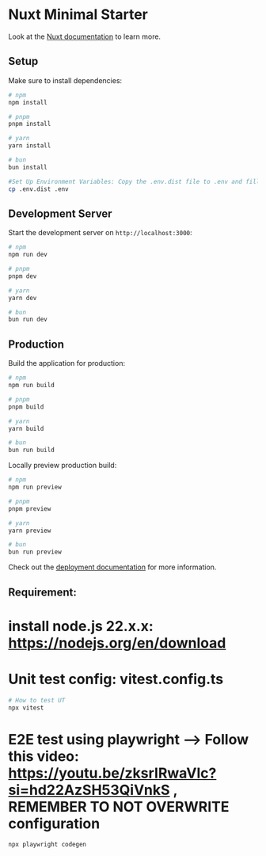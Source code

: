 # Nuxt Minimal Starter

Look at the [Nuxt documentation](https://nuxt.com/docs/getting-started/introduction) to learn more.

## Setup

Make sure to install dependencies:

```bash
# npm
npm install

# pnpm
pnpm install

# yarn
yarn install

# bun
bun install

#Set Up Environment Variables: Copy the .env.dist file to .env and fill in the necessary environment variables.
cp .env.dist .env
```

## Development Server

Start the development server on `http://localhost:3000`:

```bash
# npm
npm run dev

# pnpm
pnpm dev

# yarn
yarn dev

# bun
bun run dev
```

## Production

Build the application for production:

```bash
# npm
npm run build

# pnpm
pnpm build

# yarn
yarn build

# bun
bun run build
```

Locally preview production build:

```bash
# npm
npm run preview

# pnpm
pnpm preview

# yarn
yarn preview

# bun
bun run preview
```

Check out the [deployment documentation](https://nuxt.com/docs/getting-started/deployment) for more information.

## Requirement:

# install node.js 22.x.x: https://nodejs.org/en/download

<!-- Testing -->
# Unit test config: vitest.config.ts
```bash
# How to test UT
npx vitest
```

# E2E test using playwright --> Follow this video: https://youtu.be/zksrIRwaVlc?si=hd22AzSH53QiVnkS , REMEMBER TO NOT OVERWRITE configuration
```bash
npx playwright codegen
```